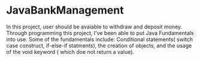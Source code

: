 # JavaBankManagement

In this project, user should be avaiable to withdraw and deposit money. Through programming this project, I've been able to put Java Fundamentals into use. Some of the fundamentals include: Conditional statements( switch case construct, if-else-if statments), the creation of objects, and the usage of the void keyword ( which doe not return a value). 
